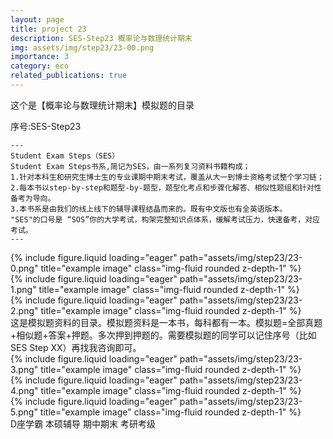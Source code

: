```yaml
---
layout: page
title: project 23
description: SES-Step23 概率论与数理统计期末
img: assets/img/step23/23-00.png
importance: 3
category: eco
related_publications: true
---
```


这个是【概率论与数理统计期末】模拟题的目录

序号:SES-Step23



    ---
    Student Exam Steps（SES）
    Student Exam Steps书系,简记为SES，由一系列复习资料书籍构成；
    1.针对本科生和研究生博士生的专业课期中期末考试，覆盖从大一到博士资格考试整个学习链；
    2.每本书以step-by-step和题型-by-题型，题型化考点和步骤化解答、相似性题组和针对性备考为导向。
    3.本书系是由我们的线上线下的辅导课程结晶而来的。既有中文版也有全英语版本。
    "SES"的口号是 “SOS”你的大学考试，构架完整知识点体系，缓解考试压力，快速备考，对应考试。
    ---

<div class="row">
    <div class="col-sm mt-3 mt-md-0">
        {% include figure.liquid loading="eager" path="assets/img/step23/23-0.png" title="example image" class="img-fluid rounded z-depth-1" %}
    </div>
    <div class="col-sm mt-3 mt-md-0">
        {% include figure.liquid loading="eager" path="assets/img/step23/23-1.png" title="example image" class="img-fluid rounded z-depth-1" %}
    </div>
    <div class="col-sm mt-3 mt-md-0">
        {% include figure.liquid loading="eager" path="assets/img/step23/23-2.png" title="example image" class="img-fluid rounded z-depth-1" %}
    </div>
</div>

<div class="caption">
    这是模拟题资料的目录。模拟题资料是一本书，每科都有一本。模拟题=全部真题+相似题+答案+押题。多次押到押题的。需要模拟题的同学可以记住序号（比如SES Step XX）再找我咨询即可。
</div>


<div class="row">
    <div class="col-sm mt-3 mt-md-0">
        {% include figure.liquid loading="eager" path="assets/img/step23/23-3.png" title="example image" class="img-fluid rounded z-depth-1" %}
    </div>
</div>
<div class="row">
    <div class="col-sm mt-3 mt-md-0">
        {% include figure.liquid loading="eager" path="assets/img/step23/23-4.png" title="example image" class="img-fluid rounded z-depth-1" %}
    </div>
</div>
<div class="row">
    <div class="col-sm mt-3 mt-md-0">
        {% include figure.liquid loading="eager" path="assets/img/step23/23-5.png" title="example image" class="img-fluid rounded z-depth-1" %}
    </div>
</div>

<div class="caption">
    D座学霸 本硕辅导 期中期末 考研考级
</div>


